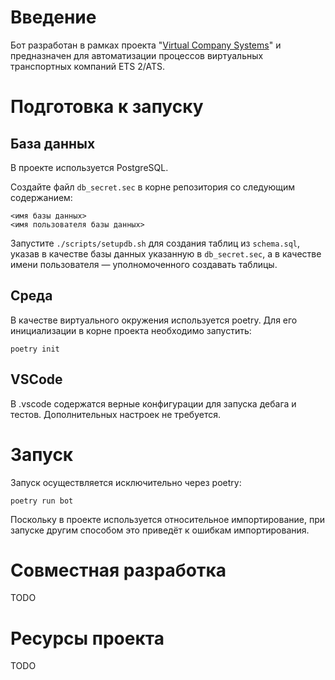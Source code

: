 # Введение
Бот разработан в рамках проекта "[Virtual Company Systems](https://vk.com/vcsys)" и предназначен для автоматизации процессов виртуальных транспортных компаний ETS 2/ATS. 

# Подготовка к запуску

## База данных
В проекте используется PostgreSQL.

Создайте файл `db_secret.sec` в корне репозитория со следующим содержанием:
```
<имя базы данных>
<имя пользователя базы данных>
```

Запустите `./scripts/setupdb.sh` для создания таблиц из `schema.sql`, указав в качестве базы данных указанную в `db_secret.sec`, а в качестве имени пользователя — уполномоченного создавать таблицы.

## Среда
В качестве виртуального окружения используется poetry. Для его инициализации в корне проекта необходимо запустить:
```
poetry init
```

## VSCode
В .vscode содержатся верные конфигурации для запуска дебага и тестов. Дополнительных настроек не требуется.

# Запуск
Запуск осуществляется исключительно через poetry:
```
poetry run bot
```
Поскольку в проекте используется относительное
импортирование, при запуске другим способом это приведёт к ошибкам импортирования.

# Совместная разработка
TODO

# Ресурсы проекта
TODO